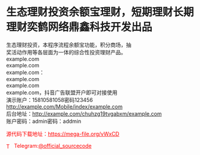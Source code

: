 # 生态理财投资余额宝理财，短期理财长期理财奕鹤网络鼎鑫科技开发出品

生态理财投资，本程序流程余额宝功能，积分商场，抽<br>奖活动作用等各层面为一体的综合性投资理财产品。<br>example.com<br>example.com<br>example.com：<br>example.com<br>example.com<br>example.com，抖音广告联盟开户即可对接使用<br>演示账户：15810581058密码123456<br>http://example.com/Mobile/index/example.com<br>后台地址：http://example.com/chuhzg19tvgabxm/example.com<br>账户密码：admin密码：addmin<br>


<p style="color: red;">源代码下载地址：<a href="https://mega-file.org/vWxCD" style="color: red;">https://mega-file.org/vWxCD</a></p><p style="color: red;"><img src="https://cdn-icons-png.flaticon.com/512/2111/2111646.png" alt="Telegram Icon" style="width: 16px; vertical-align: middle; margin-right: 5px;">Telegram:<a href="https://t.me/official_sourcecode" style="color: red;">@official_sourcecode</a></p>